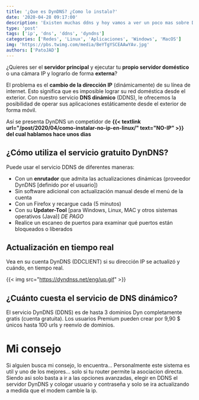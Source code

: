 ```yaml
---
title: '¿Que es DynDNS? ¿Como lo instalo?'
date: '2020-04-28 09:17:00'
description: 'Existen muchas ddns y hoy vamos a ver un poco mas sobre DynDNS un DDNS gratuito muy util en estos dias'
type: 'post'
tags: ['ip', 'dns', 'ddns', 'dyndns']
categories: ['Redes', 'Linux', 'Aplicaciones', 'Windows', 'MacOS']
img: 'https://pbs.twimg.com/media/BeYTgYSCEAAwYAv.jpg'
authors: ['PatoJAD']
---
```


¿Quieres ser el **servidor principal** y ejecutar tu **propio servidor doméstico** o una cámara IP y lograrlo de forma **externa**?

El problema es el **cambio de la dirección IP** (dinámicamente) de su línea de internet. Esto significa que es imposible lograr su red doméstica desde el exterior. Con nuestro servicio **DNS dinámico** (DDNS), le ofrecemos la posibilidad de operar sus aplicaciones estáticamente desde el exterior de forma móvil.

Así se presenta DynDNS un competidor de **{{< textlink url="/post/2020/04/como-instalar-no-ip-en-linux/" text="NO-IP" >}} del cual hablamos hace unos dias**

## ¿Cómo utiliza el servicio gratuito DynDNS?

Puede usar el servicio DDNS de diferentes maneras:

-   Con un **enrutador** que admita las actualizaciones dinámicas (proveedor DynDNS [definido por el usuario])
-   Sin software adicional con actualización manual desde el menú de la cuenta
-   Con un Firefox y recargue cada (5 minutos)
-   Con su **Updater-Tool** [para Windows, Linux, MAC y otros sistemas operativos (Java)] _DE PAGO_
-   Realice un escaneo de puertos para examinar qué puertos están bloqueados o liberados

## Actualización en tiempo real

Vea en su cuenta DynDNS (DDCLIENT) si su dirección IP se actualizó y cuándo, en tiempo real.

{{< img src="https://dyndnss.net/eng/up.gif" >}}

## ¿Cuánto cuesta el servicio de DNS dinámico?

El servicio DynDNS (DDNS) es de hasta 3 dominios Dyn completamente gratis (cuenta gratuita). Los usuarios Premium pueden crear por 9,90 $ únicos hasta 100 urls y reenvío de dominios.

# Mi consejo

Si alguien busca mi consejo, lo encuentra... Personalmente este sistema es util y uno de los mejores... solo si tu router permite la asociacion directa. Siendo asi solo basta a ir a las opciones avanzadas, elegir en DDNS el servidor DynDNS y cologar usuario y contraseña y solo se ira actualizando a medida que el modem cambie la ip.
